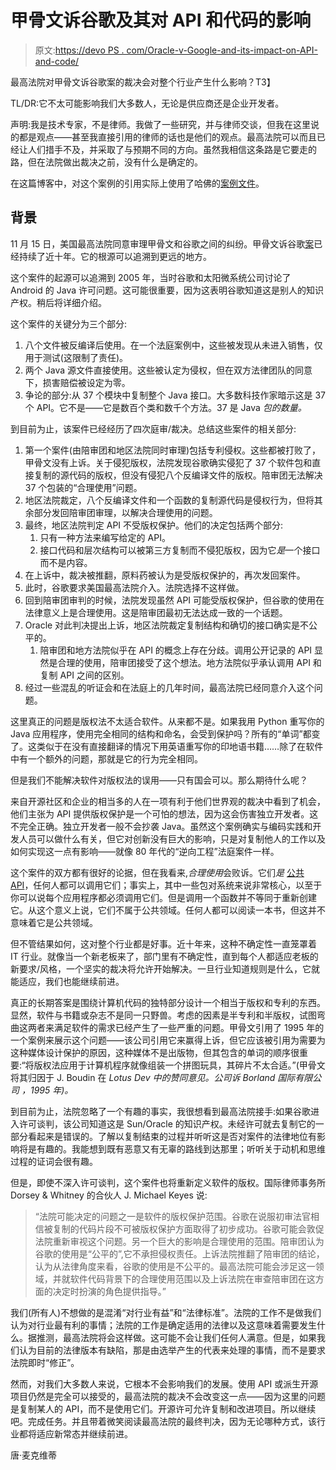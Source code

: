 # 甲骨文诉谷歌及其对 API 和代码的影响

> 原文:[https://devo PS . com/Oracle-v-Google-and-its-impact-on-API-and-code/](https://devops.com/oracle-v-google-and-its-impact-on-apis-and-code/)

最高法院对甲骨文诉谷歌案的裁决会对整个行业产生什么影响？T3】

TL/DR:它不太可能影响我们大多数人，无论是供应商还是企业开发者。

声明:我是技术专家，不是律师。我做了一些研究，并与律师交谈，但我在这里说的都是观点——甚至我直接引用的律师的话也是他们的观点。最高法院可以而且已经让人们措手不及，并采取了与预期不同的方向。虽然我相信这条路是它要走的路，但在法院做出裁决之前，没有什么是确定的。

在这篇博客中，对这个案例的引用实际上使用了哈佛的[案例文件](https://h2o.law.harvard.edu/cases/4827)。

## 背景

11 月 15 日，美国最高法院同意审理甲骨文和谷歌之间的纠纷。甲骨文诉谷歌[案](https://www.eff.org/cases/oracle-v-google)已经持续了近十年。它的根源可以追溯到更远的地方。

这个案件的起源可以追溯到 2005 年，当时谷歌和太阳微系统公司讨论了 Android 的 Java 许可问题。这可能很重要，因为这表明谷歌知道这是别人的知识产权。稍后将详细介绍。

这个案件的关键分为三个部分:

1.  八个文件被反编译后使用。在一个法庭案例中，这些被发现从未进入销售，仅用于测试(这限制了责任)。
2.  两个 Java 源文件直接使用。这些被认定为侵权，但在双方法律团队的同意下，损害赔偿被设定为零。
3.  争论的部分:从 37 个模块中复制整个 Java 接口。大多数科技作家暗示这是 37 个 API。它不是——它是数百个类和数千个方法。37 是 Java *包的数量。*

到目前为止，该案件已经经历了四次庭审/裁决。总结这些案件的相关部分:

1.  第一个案件(由陪审团和地区法院同时审理)包括专利侵权。这些都被打败了，甲骨文没有上诉。关于侵犯版权，法院发现谷歌确实侵犯了 37 个软件包和直接复制的源代码的版权，但没有侵犯八个反编译文件的版权。陪审团无法解决 37 个包装的“合理使用”问题。
2.  地区法院裁定，八个反编译文件和一个函数的复制源代码是侵权行为，但将其余部分发回陪审团审理，以解决合理使用的问题。
3.  最终，地区法院判定 API 不受版权保护。他们的决定包括两个部分:
    1.  只有一种方法来编写给定的 API。
    2.  接口代码和层次结构可以被第三方复制而不侵犯版权，因为它*是*一个接口而不是内容。
4.  在上诉中，裁决被推翻，原料药被认为是受版权保护的，再次发回案件。
5.  此时，谷歌要求美国最高法院介入。法院选择不这样做。
6.  回到陪审团审判的时候，法院发现虽然 API 可能受版权保护，但谷歌的使用在法律意义上是合理使用。这是陪审团最初无法达成一致的一个话题。
7.  Oracle 对此判决提出上诉，地区法院裁定复制结构和确切的接口确实是不公平的。
    1.  陪审团和地方法院似乎在 API 的概念上存在分歧。调用公开记录的 API 显然是合理的使用，陪审团接受了这个想法。地方法院似乎承认调用 API 和复制 API 之间的区别。
8.  经过一些混乱的听证会和在法庭上的几年时间，最高法院已经同意介入这个问题。

这里真正的问题是版权法不太适合软件。从来都不是。如果我用 Python 重写你的 Java 应用程序，使用完全相同的结构和命名，会受到保护吗？所有的“单词”都变了。这类似于在没有直接翻译的情况下用英语重写你的印地语书籍……除了在软件中有一个额外的问题，那就是它的行为完全相同。

但是我们不能解决软件对版权法的误用——只有国会可以。那么期待什么呢？

来自开源社区和企业的相当多的人在一项有利于他们世界观的裁决中看到了机会，他们主张为 API 提供版权保护是一个可怕的想法，因为这会伤害独立开发者。这不完全正确。独立开发者一般不会抄袭 Java。虽然这个案例确实与编码实践和开发人员可以做什么有关，但它对创新没有巨大的影响，只是对复制他人的工作以及如何实现这一点有影响——就像 80 年代的“逆向工程”法庭案件一样。

这个案件的双方都有很好的论据，但在我看来,*合理使用*会败诉。它们*是* [公共 API](https://devops.com/how-to-automate-an-api-security-program-without-adding-staff/)，任何人都可以调用它们；事实上，其中一些包对系统来说非常核心，以至于你可以说每个应用程序都必须调用它们。但是调用一个函数并不等同于重新创建它。从这个意义上说，它们不属于公共领域。任何人都可以阅读一本书，但这并不意味着它是公共领域。

但不管结果如何，这对整个行业都是好事。近十年来，这种不确定性一直笼罩着 IT 行业。就像当一个新老板来了，部门里有不确定性，直到每个人都适应老板的新要求/风格，一个坚实的裁决将允许开始解决。一旦行业知道规则是什么，它就能适应，我们也能继续前进。

真正的长期答案是围绕计算机代码的独特部分设计一个相当于版权和专利的东西。显然，软件与书籍或杂志不是同一只野兽。考虑的因素是半专利和半版权，试图弯曲这两者来满足软件的需求已经产生了一些严重的问题。甲骨文引用了 1995 年的一个案例来展示这个问题——该公司引用它来赢得上诉，但它应该被引用为需要为这种媒体设计保护的原因，这种媒体不是出版物，但其包含的单词的顺序很重要:“将版权法应用于计算机程序就像组装一个拼图玩具，其碎片不太合适。”(甲骨文将其归因于 J. Boudin 在 *Lotus Dev 中的赞同意见。公司诉 Borland 国际有限公司* *，1995 年)。*

到目前为止，法院忽略了一个有趣的事实，我很想看到最高法院接手:如果谷歌进入许可谈判，该公司知道这是 Sun/Oracle 的知识产权。未经许可就去复制它的一部分看起来是错误的。了解以复制结束的过程并听听这是否对案件的法律地位有影响将是有趣的。我能想到既有恶意又有无辜的路线到达那里；听听关于动机和思维过程的证词会很有趣。

但是，即使不深入许可谈判，这个案件也将重新定义软件的版权。国际律师事务所 Dorsey & Whitney 的合伙人 J. Michael Keyes 说:

> “法院可能决定的问题之一是软件的版权保护范围。谷歌在说服初审法官相信被复制的代码片段不可被版权保护方面取得了初步成功。谷歌可能会敦促法院重新审视这个问题。另一个巨大的影响是合理使用的范围。陪审团认为谷歌的使用是“公平的”,它不承担侵权责任。上诉法院推翻了陪审团的结论，认为从法律角度来看，谷歌的使用是不公平的。最高法院可能会涉足这一领域，并就软件代码背景下的合理使用范围以及上诉法院在审查陪审团在这方面的决定时扮演的角色提供指导。”

我们(所有人)不想做的是混淆“对行业有益”和“法律标准”。法院的工作不是做我们认为对行业最有利的事情；法院的工作是确定适用的法律以及这意味着需要发生什么。据推测，最高法院将会这样做。这可能不会让我们任何人满意。但是，如果我们认为目前的法律版本有缺陷，那是由选举产生的代表来处理的事情，而不是要求法院即时“修正”。

然而，对我们大多数人来说，它根本不会影响我们的发展。使用 API 或派生开源项目仍然是完全可以接受的，最高法院的裁决不会改变这一点——因为这里的问题是复制某人的 API，而不是使用它们。开源许可允许复制和改进项目。所以继续吧。完成任务。并且带着微笑阅读最高法院的最终判决，因为无论哪种方式，该行业都将适应新常态并继续前进。

唐·麦克维蒂